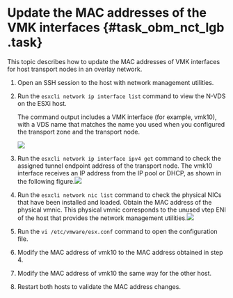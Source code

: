 # Update the MAC addresses of the VMK interfaces {#task_obm_nct_lgb .task}

This topic describes how to update the MAC addresses of VMK interfaces for host transport nodes in an overlay network.

1.  Open an SSH session to the host with network management utilities. 
2.  Run the `esxcli network ip interface list` command to view the N-VDS on the ESXi host. 

    The command output includes a VMK interface \(for example, vmk10\), with a VDS name that matches the name you used when you configured the transport zone and the transport node.

    ![](http://static-aliyun-doc.oss-cn-hangzhou.aliyuncs.com/assets/img/103945/154886422737570_en-US.png)

3.   Run the `esxcli network ip interface ipv4 get` command to check the assigned tunnel endpoint address of the transport node. The vmk10 interface receives an IP address from the IP pool or DHCP, as shown in the following figure.![](http://static-aliyun-doc.oss-cn-hangzhou.aliyuncs.com/assets/img/85004/154886422736092_en-US.png)

 
4.   Run the `esxcli network nic list` command to check the physical NICs that have been installed and loaded. Obtain the MAC address of the physical vmnic. This physical vmnic corresponds to the unused vtep ENI of the host that provides the network management utilities.![](http://static-aliyun-doc.oss-cn-hangzhou.aliyuncs.com/assets/img/103945/154886422737574_en-US.png)

 
5.  Run the `vi /etc/vmware/esx.conf` command to open the configuration file. 
6.  Modify the MAC address of vmk10 to the MAC address obtained in step 4. 
7.  Modify the MAC address of vmk10 the same way for the other host. 
8.  Restart both hosts to validate the MAC address changes. 

